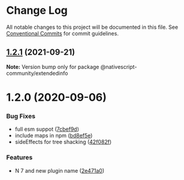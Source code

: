 # Change Log

All notable changes to this project will be documented in this file.
See [Conventional Commits](https://conventionalcommits.org) for commit guidelines.

## [1.2.1](https://github.com/Akylas/nativescript-extendedinfo/compare/v1.2.0...v1.2.1) (2021-09-21)

**Note:** Version bump only for package @nativescript-community/extendedinfo





# 1.2.0 (2020-09-06)


### Bug Fixes

* full esm suppot ([7cbef9d](https://github.com/Akylas/nativescript-extendedinfo/commit/7cbef9d3291ec63c64f3fa4d32bcdcc36c228806))
* include maps in npm ([bd8ef5e](https://github.com/Akylas/nativescript-extendedinfo/commit/bd8ef5eef9992d8bb48d250803b4a51165d6839f))
* sideEffects for tree shacking ([42f082f](https://github.com/Akylas/nativescript-extendedinfo/commit/42f082ff51fec9bb6db3e3fc68de36340f4099a3))


### Features

* N 7 and new plugin name ([2e471a0](https://github.com/Akylas/nativescript-extendedinfo/commit/2e471a0ae9588d08448da813e6fd6d3f0e9fde1c))
